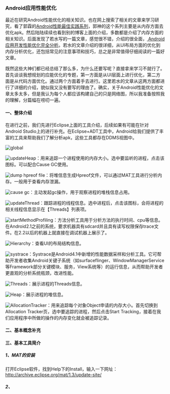 ### Android应用性能优化

最近在研究Android性能优化的相关知识。也在网上搜索了相关的文章来学习研究，看了郭霖的[Android性能最佳实践系列](http://blog.csdn.net/guolin_blog/article/details/42238627)，郭神的这个系列主要是从内存方面去优化apk。然后陆陆续续也看到别的博客上面的介绍，多数都是介绍了内存方面的相关知识。后面发现了若水写的一篇文章，感觉很不错，介绍的很全面，[ Android应用开发性能优化完全分析](http://blog.csdn.net/yanbober/article/details/48394201)。若水的文章介绍的很详细，从UI布局方面的优化到内存分析优化，还包括常见的注意事项和技巧，总之是非常值得仔细阅读的一篇好文章。

既然这些大神们都已经总结了那么多，为什么还要写呢？直接拿来学习不就行了。首先谈谈我想规划的应能优化的专题，第一方面是从UI层面上进行优化，第二方面是从代码方面优化。通过两个方面着手去进行。这里若水的文章从这两方面都进行了详细的介绍，貌似我又没有要写的理由了。确实，关于Android性能优化的文章太多太多，但是我认为每个人都应该构建自己的只是网络图，所以我准备按照我的理解，分篇幅在唠叨一遍。

#### 一、整体介绍
在进行之前，我们先进行Eclipse上面的工具介绍，后续如果有可能在针对Android Studio上的进行补充。在Eclipse+ADT工具中，Android给我们提供了丰富的工具来帮助我们了解分析apk，这些工具都存在DDMS视图中。

![global](https://github.com/dengshiwei/work-summary/blob/master/work-blog/Android%E8%BF%9B%E9%98%B6/Android%E6%80%A7%E8%83%BD%E4%BC%98%E5%8C%96/img/global.png)

![updateHeap](https://github.com/dengshiwei/work-summary/blob/master/work-blog/Android%E8%BF%9B%E9%98%B6/Android%E6%80%A7%E8%83%BD%E4%BC%98%E5%8C%96/img/Update%20Heap.png)：用来追踪一个进程使用的内存大小。选中要监听的进程，点击该图标。可以配合Cause GC使用。

![dump hpreof file](https://github.com/dengshiwei/work-summary/blob/master/work-blog/Android%E8%BF%9B%E9%98%B6/Android%E6%80%A7%E8%83%BD%E4%BC%98%E5%8C%96/img/Dump%20HPROF%20%20file.png)：将堆信息生成Hpreof文件，可以通过MAT工具进行分析内存。一般用于查看内存泄漏。

![cause gc](https://github.com/dengshiwei/work-summary/blob/master/work-blog/Android%E8%BF%9B%E9%98%B6/Android%E6%80%A7%E8%83%BD%E4%BC%98%E5%8C%96/img/Cause%20GC.png)：主动发起gc操作，用于观察进程的堆栈信息占用。

![updateThread](https://github.com/dengshiwei/work-summary/blob/master/work-blog/Android%E8%BF%9B%E9%98%B6/Android%E6%80%A7%E8%83%BD%E4%BC%98%E5%8C%96/img/Update%20Threads.png)：跟踪进程的线程信息。选中进程后，点击该图标，会将进程的相关线程信息显示在【Threads】列表项。

![startMethodProfiling](https://github.com/dengshiwei/work-summary/blob/master/work-blog/Android%E8%BF%9B%E9%98%B6/Android%E6%80%A7%E8%83%BD%E4%BC%98%E5%8C%96/img/StartMethodProfiling.png)：方法分析工具用于分析方法的执行时间、cpu等信息。在Android2.1之前的系统，要求机器具有sdcard并且具有读写权限保存trace文件。在2.2以后的机器上就直接在调试机器上展示了。

![Hierarchy](https://github.com/dengshiwei/work-summary/blob/master/work-blog/Android%E8%BF%9B%E9%98%B6/Android%E6%80%A7%E8%83%BD%E4%BC%98%E5%8C%96/img/Hierarchy.png)：查看UI的布局结构信息。

![systrace](https://github.com/dengshiwei/work-summary/blob/master/work-blog/Android%E8%BF%9B%E9%98%B6/Android%E6%80%A7%E8%83%BD%E4%BC%98%E5%8C%96/img/systrace.png)：Systrace是Android4.1中新增的性能数据采样和分析工具。它可帮助开发者收集Android关键子系统（如surfaceflinger、WindowManagerService等Framework部分关键模块、服务，View系统等）的运行信息，从而帮助开发者更直观的分析系统瓶颈，改进性能。

![Threads](https://github.com/dengshiwei/work-summary/blob/master/work-blog/Android%E8%BF%9B%E9%98%B6/Android%E6%80%A7%E8%83%BD%E4%BC%98%E5%8C%96/img/Threads.png)：展示进程的Threads信息。

![Heap](https://github.com/dengshiwei/work-summary/blob/master/work-blog/Android%E8%BF%9B%E9%98%B6/Android%E6%80%A7%E8%83%BD%E4%BC%98%E5%8C%96/img/Heap.png)：展示进程的堆信息。


![AllocationTracker](https://github.com/dengshiwei/work-summary/blob/master/work-blog/Android%E8%BF%9B%E9%98%B6/Android%E6%80%A7%E8%83%BD%E4%BC%98%E5%8C%96/img/Allocation%20%20Tracker.png)：用来追踪每个对象Object申请的内存大小。首先切换到Allocation Tracker页，选中要追踪的进程，然后点击Start Tracking，接着在我们应用程序中所做的操作的内存变化就会被追踪记录。

#### 二、基本概念补充



#### 三、基本工具简介

##### 1、MAT的安装
打开Eclipse软件，找到Help下的Install，输入一下网址：
 http://archive.eclipse.org/mat/1.3/update-site/


##### 2、